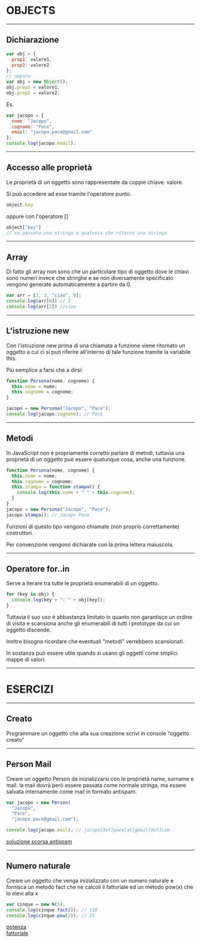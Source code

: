 OBJECTS
=======


----


Dichiarazione
-------------
```javascript
var obj = {
  prop1: valore1,
  prop2: valore2
};
// oppure
var obj = new Object();
obj.prop1 = valore1;
obj.prop2 = valore2;
```

Es.
```javascript
var jacopo = {
  nome: "Jacopo",
  cognome: "Pace",
  email: "jacopo.pace@gmail.com"
};
console.log(jacopo.email);
```


----


Accesso alle proprietà
----------------------
Le proprietà di un oggetto sono rappresentate da coppie chiave: valore.

Si può accedere ad esse tramite l'operatore punto.
```javascript
object.key
```

oppure con l'operatore []
```javascript
object["key"]
// va passata una stringa o qualcosa che ritorni una stringa
```


----


Array
-----
Di fatto gli array non sono che un particolare tipo di oggetto dove le chiavi
sono numeri invece che stringhe e se non diversamente specificato vengono
generate automaticamente a partire da 0.
```javascript
var arr = [2, 3, "ciao", 9];
console.log(arr[0]) // 2
console.log(arr[2]) //ciao
```


----


L'istruzione new
----------------
Con l'istruzione new prima di una chiamata a funzione viene ritornato un oggetto
a cui ci si può riferire all'interno di tale funzione tramite la variabile this.

Più semplice a farsi che a dirsi:
```javascript
function Persona(nome, cognome) {
  this.nome = nome;
  this.cognome = cognome;
}

jacopo = new Persona("Jacopo", "Pace");
console.log(jacopo.cognome); // Pace
```


----


Metodi
------
In JavaScript non è propriamente corretto parlare di metodi, tuttavia una
proprietà di un oggetto può essere qualunque cosa, anche una funzione.
```javascript
function Persona(nome, cognome) {
  this.nome = nome;
  this.cognome = cognome;
  this.stampa = function stampa() {
    console.log(this.nome + " " + this.cognome);
  }
}
jacopo = new Persona("Jacopo", "Pace");
jacopo.stampa(); // Jacopo Pace
```

Funzioni di questo tipo vengono chiamate (non proprio correttamente) costruttori.

Per convenzione vengono dichiarate con la prima lettera maiuscola.


----


Operatore for..in
-----------------
Serve a iterare tra tutte le proprietà enumerabili di un oggetto.
```javascript
for (key in obj) {
  console.log(key + ": " + obj[key]);
}
```

Tuttavia il suo uso è abbastanza limitato in quanto non garantisce un ordine di
visita e scansiona anche gli enumerabili di tutti i prototype da cui un oggetto
discende.

Inoltre bisogna ricordare che eventuali "metodi" verrebbero scansionati.

In sostanza può essere utile quando si usano gli oggetti come smplici mappe di
valori.


---


ESERCIZI
========


----


Creato
------
Programmare un oggetto che alla sua creazione scrivi in console "oggetto creato"


----


Person Mail
-----------
Creare un oggetto Person da inizializzarsi con le proprietà name, surname e mail.
la mail dovrà però essere passata come normale stringa, ma essere salvata
internamente come mail in formato antispam.
```javascript
var jacopo = new Person(
  "Jacopo",
  "Pace",
  "jacopo.pace@gmail.com");

console.log(jacopo.mail); // jacopo[dot]pace[at]gmail[dot]com
```

[soluzione scorsa antispam](http://jsbin.com/yaveze/edit?js,console)

----


Numero naturale
---------------
Creare un oggetto che venga inizializzato con un numero naturale e fornisca un
metodo fact che ne calcoli il fattoriale ed un metodo pow(x) che lo elevi alla x
```javascript
var cinque = new N(5);
console.log(cinque.fact()); // 120
console.log(cinque.pow(2)); // 25
```

[potenza](http://jsbin.com/yekicaf/edit?js,console)  
[fattoriale](http://jsbin.com/zamito/edit?js,console)
